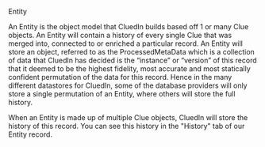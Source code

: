 Entity

An Entity is the object model that CluedIn builds based off 1 or many Clue objects. An Entity will contain a history of every single Clue that was merged into, connected to or enriched a particular record. An Entity will store an object, referred to as the ProcessedMetaData which is a collection of data that CluedIn has decided is the “instance” or “version” of this record that it deemed to be the highest fidelity, most accurate and most statically confident permutation of the data for this record. Hence in the many different datastores for CluedIn, some of the database providers will only store a single permutation of an Entity, where others will store the full history. 

When an Entity is made up of multiple Clue objects, CluedIn will store the history of this record. You can see this history in the "History" tab of our Entity record. 
